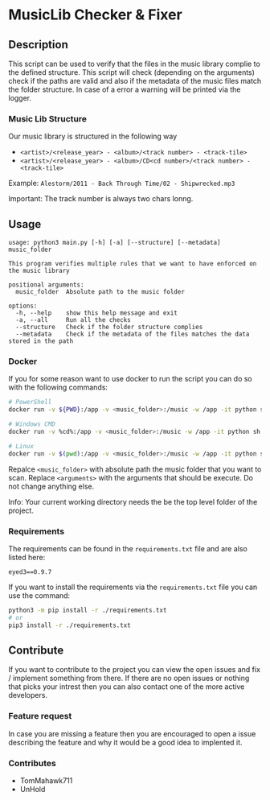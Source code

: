 # MusicLib Checker & Fixer

## Description

This script can be used to verify that the files in the music library
complie to the defined structure. This script will check (depending on
the arguments) check if the paths are valid and also if the metadata
of the music files match the folder structure. In case of a error a
warning will be printed via the logger.

### Music Lib Structure

Our music library is structured in the following way

- `<artist>/<release_year> - <album>/<track number> - <track-tile>`
- `<artist>/<release_year> - <album>/CD<cd number>/<track number> - <track-tile>`

Example: `Alestorm/2011 - Back Through Time/02 - Shipwrecked.mp3`

Important: The track number is always two chars lonng.

## Usage

```
usage: python3 main.py [-h] [-a] [--structure] [--metadata] music_folder

This program verifies multiple rules that we want to have enforced on the music library

positional arguments:
  music_folder  Absolute path to the music folder

options:
  -h, --help    show this help message and exit
  -a, --all     Run all the checks
  --structure   Check if the folder structure complies
  --metadata    Check if the metadata of the files matches the data stored in the path
```

### Docker

If you for some reason want to use docker to run the script you can do so
with the following commands:

```bash
# PowerShell
docker run -v ${PWD}:/app -v <music_folder>:/music -w /app -it python sh -c "pip install -r requirements.txt && python main.py <arguments> /music"

# Windows CMD
docker run -v %cd%:/app -v <music_folder>:/music -w /app -it python sh -c "pip install -r requirements.txt && python main.py <arguments> /music"

# Linux
docker run -v $(pwd):/app -v <music_folder>:/music -w /app -it python sh -c "pip install -r requirements.txt && python main.py <arguments> /music"
```

Repalce `<music_folder>` with absolute path the music folder that you want to scan. Replace `<arguments>` with the arguments that should be execute.
Do not change anything else.

Info: Your current working directory needs the be the top level folder of the project.

### Requirements

The requirements can be found in the `requirements.txt` file and are also listed here:

```
eyed3==0.9.7
```

If you want to install the requirements via the `requirements.txt` file you can use the command:

```bash
python3 -m pip install -r ./requirements.txt
# or
pip3 install -r ./requirements.txt
```

## Contribute

If you want to contribute to the project you can view the open issues
and fix / implement something from there. If there are no open issues
or nothing that picks your intrest then you can also contact one of
the more active developers.

### Feature request

In case you are missing a feature then you are encouraged to open a
issue describing the feature and why it would be a good idea to
implented it.

### Contributes

- TomMahawk711
- UnHold
